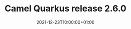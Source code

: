 ---
url: "/releases/q-2.6.0/"
date: 2021-12-23T10:00:00+01:00
type: release-note
version: "2.6.0"
title: "Camel Quarkus release 2.6.0"
preview: ""
changelog: ""
category: "camel-quarkus"
milestone: 22
jdk: [11]
---